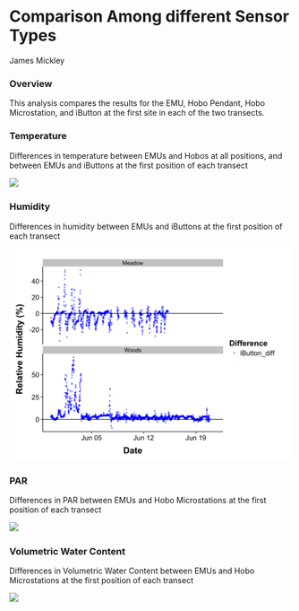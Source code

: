 # Comparison Among different Sensor Types
James Mickley  





### Overview

This analysis compares the results for the EMU, Hobo Pendant, Hobo Microstation, and iButton at the first site in each of the two transects.  







### Temperature

Differences in temperature between EMUs and Hobos at all positions, and between EMUs and iButtons at the first position of each transect


![](Sensor-Comparison_files/figure-html/Temp_Diff-1.png)<!-- -->


### Humidity

Differences in humidity between EMUs and iButtons at the first position of each transect


![](Sensor-Comparison_files/figure-html/Humid_Diff-1.png)<!-- -->





### PAR

Differences in PAR between EMUs and Hobo Microstations at the first position of each transect


![](Sensor-Comparison_files/figure-html/PAR_Diff-1.png)<!-- -->




### Volumetric Water Content

Differences in Volumetric Water Content between EMUs and Hobo Microstations at the first position of each transect


![](Sensor-Comparison_files/figure-html/VWC_Diff-1.png)<!-- -->


